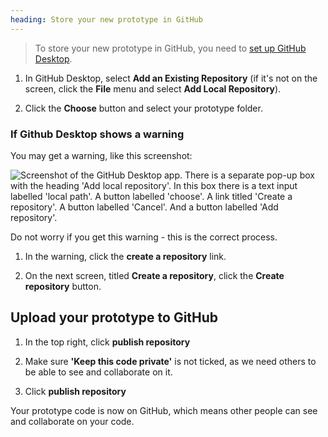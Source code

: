 ```yaml
---
heading: Store your new prototype in GitHub
--- 
```

>To store your new prototype in GitHub, you need to [set up GitHub Desktop](github-desktop).



1. In GitHub Desktop, select **Add an Existing Repository** (if it's not on the screen, click the **File** menu and select **Add Local Repository**).

2. Click the **Choose** button and select your prototype folder.

### If Github Desktop shows a warning

You may get a warning, like this screenshot:

![Screenshot of the GitHub Desktop app. There is a separate pop-up box with the heading 'Add local repository'. In this box there is a text input labelled 'local path'. A button labelled 'choose'. A link titled 'Create a repository'. A button labelled 'Cancel'. And a button labelled 'Add repository'.](/public/docs/v13/images/docs/github-desktop-add-local-repository.png)

Do not worry if you get this warning - this is the correct process.

1. In the warning, click the **create a repository** link.

2. On the next screen, titled **Create a repository**, click the **Create repository** button.

## Upload your prototype to GitHub

1. In the top right, click **publish repository**

2. Make sure **'Keep this code private'** is not ticked, as we need others to be able to see and collaborate on it.

3. Click **publish repository**

Your prototype code is now on GitHub, which means other people can see and collaborate on your code.


